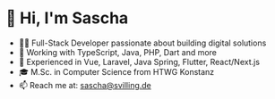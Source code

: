 # 👋 Hi, I'm Sascha

- 👨‍💻 Full-Stack Developer passionate about building digital solutions
- 🔧 Working with TypeScript, Java, PHP, Dart and more
- 🚀 Experienced in Vue, Laravel, Java Spring, Flutter, React/Next.js
- 🎓 M.Sc. in Computer Science from HTWG Konstanz
- 📫 Reach me at: sascha@svilling.de

